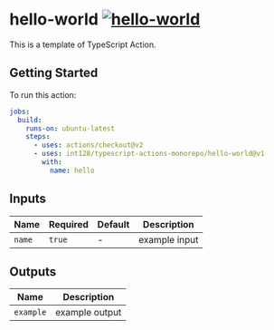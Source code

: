 # hello-world [![hello-world](https://github.com/int128/typescript-actions-monorepo/actions/workflows/hello-world.yaml/badge.svg)](https://github.com/int128/typescript-actions-monorepo/actions/workflows/hello-world.yaml)

This is a template of TypeScript Action.

## Getting Started

To run this action:

```yaml
jobs:
  build:
    runs-on: ubuntu-latest
    steps:
      - uses: actions/checkout@v2
      - uses: int128/typescript-actions-monorepo/hello-world@v1
        with:
          name: hello
```

## Inputs

| Name   | Required | Default | Description   |
| ------ | -------- | ------- | ------------- |
| `name` | `true`   | -       | example input |

## Outputs

| Name      | Description    |
| --------- | -------------- |
| `example` | example output |

